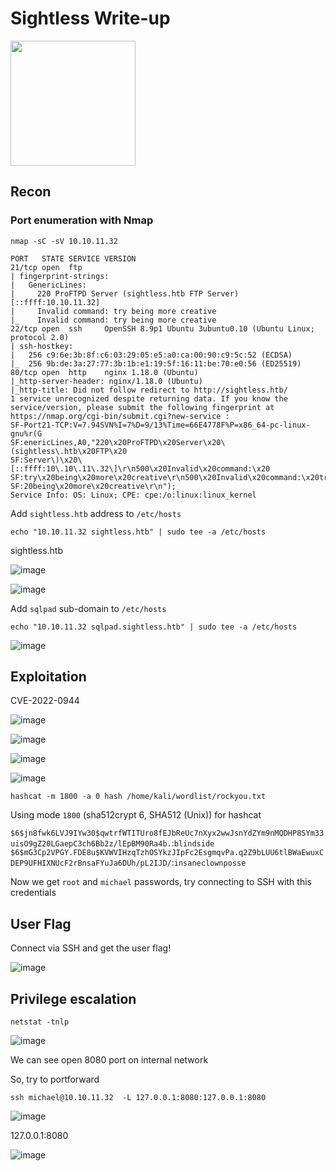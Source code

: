 # Sightless Write-up

<img src="https://labs.hackthebox.com/storage/avatars/f96160a20e9cf0138885238444b47404.png" width="200" height="200">

## Recon 

### Port enumeration with Nmap

`nmap -sC -sV 10.10.11.32`

    PORT   STATE SERVICE VERSION
    21/tcp open  ftp
    | fingerprint-strings: 
    |   GenericLines: 
    |     220 ProFTPD Server (sightless.htb FTP Server) [::ffff:10.10.11.32]
    |     Invalid command: try being more creative
    |_    Invalid command: try being more creative
    22/tcp open  ssh     OpenSSH 8.9p1 Ubuntu 3ubuntu0.10 (Ubuntu Linux; protocol 2.0)
    | ssh-hostkey: 
    |   256 c9:6e:3b:8f:c6:03:29:05:e5:a0:ca:00:90:c9:5c:52 (ECDSA)
    |_  256 9b:de:3a:27:77:3b:1b:e1:19:5f:16:11:be:70:e0:56 (ED25519)
    80/tcp open  http    nginx 1.18.0 (Ubuntu)
    |_http-server-header: nginx/1.18.0 (Ubuntu)
    |_http-title: Did not follow redirect to http://sightless.htb/
    1 service unrecognized despite returning data. If you know the service/version, please submit the following fingerprint at https://nmap.org/cgi-bin/submit.cgi?new-service :
    SF-Port21-TCP:V=7.94SVN%I=7%D=9/13%Time=66E4778F%P=x86_64-pc-linux-gnu%r(G
    SF:enericLines,A0,"220\x20ProFTPD\x20Server\x20\(sightless\.htb\x20FTP\x20
    SF:Server\)\x20\[::ffff:10\.10\.11\.32\]\r\n500\x20Invalid\x20command:\x20
    SF:try\x20being\x20more\x20creative\r\n500\x20Invalid\x20command:\x20try\x
    SF:20being\x20more\x20creative\r\n");
    Service Info: OS: Linux; CPE: cpe:/o:linux:linux_kernel

Add `sightless.htb` address to `/etc/hosts`

    echo "10.10.11.32 sightless.htb" | sudo tee -a /etc/hosts  

sightless.htb

![image](https://github.com/user-attachments/assets/458c45f0-8807-4df4-a124-72b0bb34433a)

![image](https://github.com/user-attachments/assets/b1dd73b5-b6e7-4b93-8d4c-11ffbeac1b0a)

Add `sqlpad` sub-domain to `/etc/hosts`

    echo "10.10.11.32 sqlpad.sightless.htb" | sudo tee -a /etc/hosts 

![image](https://github.com/user-attachments/assets/51a022a9-4317-45e9-aae4-6a7bd9009c4a)

## Exploitation 

CVE-2022-0944

![image](https://github.com/user-attachments/assets/f9181a40-0516-4487-8ec4-b31e559ffe0d)

![image](https://github.com/user-attachments/assets/a53607cb-511d-49d9-aa37-3729d65a81b6)

![image](https://github.com/user-attachments/assets/c1057d75-adf2-405d-b343-a713ef47c5d7)

![image](https://github.com/user-attachments/assets/fa8f6361-6a99-46b1-a903-437b720231a8)

    hashcat -m 1800 -a 0 hash /home/kali/wordlist/rockyou.txt

Using mode `1800` (sha512crypt $6$, SHA512 (Unix)) for hashcat

`$6$jn8fwk6LVJ9IYw30$qwtrfWTITUro8fEJbReUc7nXyx2wwJsnYdZYm9nMQDHP8SYm33uisO9gZ20LGaepC3ch6Bb2z/lEpBM90Ra4b.`:`blindside`
`$6$mG3Cp2VPGY.FDE8u$KVWVIHzqTzhOSYkzJIpFc2EsgmqvPa.q2Z9bLUU6tlBWaEwuxCDEP9UFHIXNUcF2rBnsaFYuJa6DUh/pL2IJD/`:`insaneclownposse`

Now we get `root` and `michael` passwords, try connecting to SSH with this credentials

## User Flag 

Connect via SSH and get the user flag!

![image](https://github.com/user-attachments/assets/7de140d9-87ba-4002-947a-cec108f2e333)

## Privilege escalation

    netstat -tnlp

![image](https://github.com/user-attachments/assets/c870fb88-b5ff-4009-aaed-6219c003061c)

We can see open 8080 port on internal network 

So, try to portforward

    ssh michael@10.10.11.32  -L 127.0.0.1:8080:127.0.0.1:8080

![image](https://github.com/user-attachments/assets/30f6bc1f-f6bb-413f-b27d-4fb0ddb8db49)

127.0.0.1:8080

![image](https://github.com/user-attachments/assets/20e15a94-b507-49bf-889a-66931c661f60)

